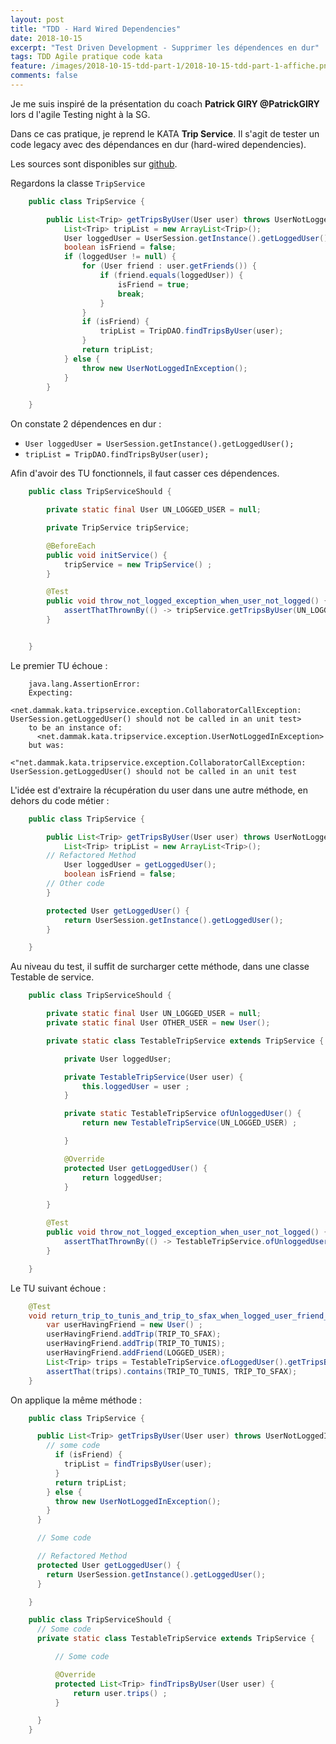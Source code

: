 ```yaml
---
layout: post
title: "TDD - Hard Wired Dependencies"
date: 2018-10-15
excerpt: "Test Driven Development - Supprimer les dépendences en dur"
tags: TDD Agile pratique code kata
feature: /images/2018-10-15-tdd-part-1/2018-10-15-tdd-part-1-affiche.png
comments: false
---
```


Je me suis inspiré de la présentation du coach __Patrick GIRY @PatrickGIRY__ lors d l'agile Testing night à la SG.

Dans ce cas pratique, je reprend le KATA __Trip Service__. Il s'agit de tester un code legacy avec des dépendances en dur (hard-wired dependencies).

Les sources sont disponibles sur [github](https://github.com/Ahdak/trip-service-kata).

Regardons la classe ```TripService```

```java
    public class TripService {

    	public List<Trip> getTripsByUser(User user) throws UserNotLoggedInException {
    		List<Trip> tripList = new ArrayList<Trip>();
    		User loggedUser = UserSession.getInstance().getLoggedUser();
    		boolean isFriend = false;
    		if (loggedUser != null) {
    			for (User friend : user.getFriends()) {
    				if (friend.equals(loggedUser)) {
    					isFriend = true;
    					break;
    				}
    			}
    			if (isFriend) {
    				tripList = TripDAO.findTripsByUser(user);
    			}
    			return tripList;
    		} else {
    			throw new UserNotLoggedInException();
    		}
    	}

    }
```

On constate 2 dépendences en dur :
* ```User loggedUser = UserSession.getInstance().getLoggedUser();```
* ```tripList = TripDAO.findTripsByUser(user);```

Afin d'avoir des TU fonctionnels, il faut casser ces dépendences.

```java
    public class TripServiceShould {

        private static final User UN_LOGGED_USER = null;

        private TripService tripService;

        @BeforeEach
        public void initService() {
            tripService = new TripService() ;
        }

        @Test
        public void throw_not_logged_exception_when_user_not_logged() {
            assertThatThrownBy(() -> tripService.getTripsByUser(UN_LOGGED_USER)).isInstanceOf(UserNotLoggedInException.class);
        }


    }
```

Le premier TU échoue :

```
    java.lang.AssertionError:
    Expecting:
      <net.dammak.kata.tripservice.exception.CollaboratorCallException: UserSession.getLoggedUser() should not be called in an unit test>
    to be an instance of:
      <net.dammak.kata.tripservice.exception.UserNotLoggedInException>
    but was:
      <"net.dammak.kata.tripservice.exception.CollaboratorCallException: UserSession.getLoggedUser() should not be called in an unit test
```

L'idée est d'extraire la récupération du user dans une autre méthode, en dehors du code métier :

```java
    public class TripService {

    	public List<Trip> getTripsByUser(User user) throws UserNotLoggedInException {
    		List<Trip> tripList = new ArrayList<Trip>();
        // Refactored Method
    		User loggedUser = getLoggedUser();
    		boolean isFriend = false;
        // Other code
    	}

    	protected User getLoggedUser() {
    		return UserSession.getInstance().getLoggedUser();
    	}

    }
```

Au niveau du test, il suffit de surcharger cette méthode, dans une classe Testable de service.

```java
    public class TripServiceShould {

        private static final User UN_LOGGED_USER = null;
        private static final User OTHER_USER = new User();

        private static class TestableTripService extends TripService {

            private User loggedUser;

            private TestableTripService(User user) {
                this.loggedUser = user ;
            }

            private static TestableTripService ofUnloggedUser() {
                return new TestableTripService(UN_LOGGED_USER) ;

            }

            @Override
            protected User getLoggedUser() {
                return loggedUser;
            }

        }

        @Test
        public void throw_not_logged_exception_when_user_not_logged() {
            assertThatThrownBy(() -> TestableTripService.ofUnloggedUser().getTripsByUser(OTHER_USER)).isInstanceOf(UserNotLoggedInException.class);
        }

    }
```

Le TU suivant échoue :
```java
    @Test
    void return_trip_to_tunis_and_trip_to_sfax_when_logged_user_friend_with_user_having_those_trips() {
        var userHavingFriend = new User() ;
        userHavingFriend.addTrip(TRIP_TO_SFAX);
        userHavingFriend.addTrip(TRIP_TO_TUNIS);
        userHavingFriend.addFriend(LOGGED_USER);
        List<Trip> trips = TestableTripService.ofLoggedUser().getTripsByUser(userHavingFriend);
        assertThat(trips).contains(TRIP_TO_TUNIS, TRIP_TO_SFAX);
    }
```

On applique la même méthode :

``` java
    public class TripService {

      public List<Trip> getTripsByUser(User user) throws UserNotLoggedInException {
        // some code
          if (isFriend) {
            tripList = findTripsByUser(user);
          }
          return tripList;
        } else {
          throw new UserNotLoggedInException();
        }
      }

      // Some code

      // Refactored Method
      protected User getLoggedUser() {
        return UserSession.getInstance().getLoggedUser();
      }

    }

    public class TripServiceShould {
      // Some code
      private static class TestableTripService extends TripService {

          // Some code

          @Override
          protected List<Trip> findTripsByUser(User user) {
              return user.trips() ;
          }

      }
    }
```
